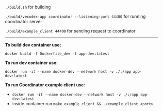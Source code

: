 `./build.sh` for building

`./build/vecodex-app coordinator --listening-port 44400` for running coordinator server

`./build/example_client 44400` for sending request to coordinator

---

**To build dev container use:**

`docker build -f Dockerfile_dev -t app-dev:latest`

**To run dev container use:**

`docker run -it --name docker-dev --network host -v ./:/app app-dev:latest`

**To run Coordinator example client use:**

- `docker run -it --name docker-dev --network host -v ./:/app app-dev:latest`
- Inside container run `make example_client && ./example_client <port>`
